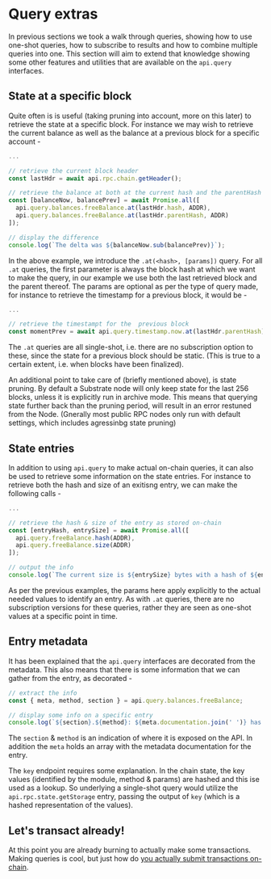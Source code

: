 # Query extras

In previous sections we took a walk through queries, showing how to use one-shot queries, how to subscribe to results and how to combine multiple queries into one. This section will aim to extend that knowledge showing some other features and utilities that are available on the `api.query` interfaces.

## State at a specific block

Quite often is is useful (taking pruning into account, more on this later) to retrieve the state at a specific block. For instance we may wish to retrieve the current balance as well as the balance at a previous block for a specific account -

```js
...

// retrieve the current block header
const lastHdr = await api.rpc.chain.getHeader();

// retrieve the balance at both at the current hash and the parentHash
const [balanceNow, balancePrev] = await Promise.all([
  api.query.balances.freeBalance.at(lastHdr.hash, ADDR),
  api.query.balances.freeBalance.at(lastHdr.parentHash, ADDR)
]);

// display the difference
console.log(`The delta was ${balanceNow.sub(balancePrev)}`);
```

In the above example, we introduce the `.at(<hash>, [params])` query. For all `.at` queries, the first parameter is always the block hash at which we want to make the query, in our example we use both the last retrieved block and the parent thereof. The params are optional as per the type of query made, for instance to retrieve the timestamp for a previous block, it would be -

```js
...

// retrieve the timestampt for the  previous block
const momentPrev = await api.query.timestamp.now.at(lastHdr.parentHash);
```

The `.at` queries are all single-shot, i.e. there are no subscription option to these, since the state for a previous block should be static. (This is true to a certain extent, i.e. when blocks have been finalized).

An additional point to take care of (briefly mentioned above), is state pruning. By default a Substrate node will only keep state for the last 256 blocks, unless it is explicitly run in archive mode. This means that querying state further back than the pruning period, will result in an error restuned from the Node. (Gnerally most public RPC nodes only run with default settings, which includes agressinbg state pruning)

## State entries

In addition to using `api.query` to make actual on-chain queries, it can also be used to retrieve some information on the state entries. For instance to retrieve both the hash and size of an exitisng entry, we can make the following calls -

```js
...

// retrieve the hash & size of the entry as stored on-chain
const [entryHash, entrySize] = await Promise.all([
  api.query.freeBalance.hash(ADDR),
  api.query.freeBalance.size(ADDR)
]);

// output the info
console.log(`The current size is ${entrySize} bytes with a hash of ${entryHash}`);
```

As per the previous examples, the params here apply explicitly to the actual needed values to identify an entry. As with `.at` queries, there are no subscription versions for these queries, rather they are seen as one-shot values at a specific point in time.

## Entry metadata

It has been explained that the `api.query` interfaces are decorated from the metadata. This also means that there is some information that we can gather from the entry, as decorated -

```js
// extract the info
const { meta, method, section } = api.query.balances.freeBalance;

// display some info on a specific entry
console.log(`${section}.${method}: ${meta.documentation.join(' ')} has a query key ${api.query.balances.freeBalance.key(ADDR)}`);
```

The `section` & `method` is an indication of where it is exposed on the API. In addition the `meta` holds an array with the metadata documentation for the entry.

The `key` endpoint requires some explanation. In the chain state, the key values (identified by the module, method & params) are hashed and this ise used as a lookup. So underlying a single-shot query would utilize the `api.rpc.state.getStorage` entry, passing the output of `key` (which is a hashed representation of the values).

## Let's transact already!

At this point you are already burning to actually make some transactions. Making queries is cool, but just how do [you actually submit transactions on-chain](api.tx.md).
